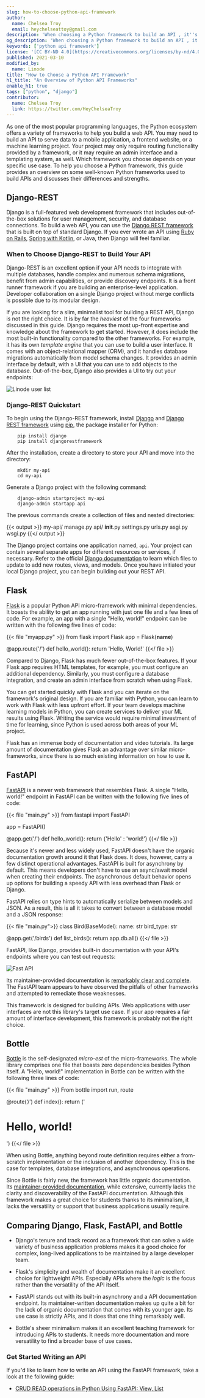 ```yaml
---
slug: how-to-choose-python-api-framework
author:
  name: Chelsea Troy
  email: heychelseattoy@gmail.com
description: 'When choosing a Python framework to build an API , it''s important to understand each framework''s strengths. We''ll help you decide.'
og_description: 'When choosing a Python framework to build an API , it''s important to understand each framework''s strengths. We''ll help you decide.'
keywords: ['python api framework']
license: '[CC BY-ND 4.0](https://creativecommons.org/licenses/by-nd/4.0)'
published: 2021-03-10
modified_by:
  name: Linode
title: "How to Choose a Python API Framework"
h1_title: "An Overview of Python API Frameworks"
enable_h1: true
tags: ["python", "django"]
contributor:
  name: Chelsea Troy
  link: https://twitter.com/HeyChelseaTroy
---
```


As one of the most popular programming languages, the Python ecosystem offers a variety of frameworks to help you build a web API. You may need to build an API to serve data to a mobile application, a frontend website, or a machine learning project. Your project may only require routing functionality provided by a framework, or it may require an admin interface and a templating system, as well. Which framework you choose depends on your specific use case. To help you choose a Python framework, this guide provides an overview on some well-known Python frameworks used to build APIs and discusses their differences and strengths.

## Django-REST

Django is a full-featured web development framework that includes out-of-the-box solutions for user management, security, and database connections. To build a web API, you can use the [Django REST framework](https://www.django-rest-framework.org/tutorial/quickstart/) that is built on top of standard Django. If you ever wrote an API using [Ruby on Rails](https://www.linode.com/docs/guides/development/ror/), [Spring with Kotlin](https://spring.io/guides/tutorials/spring-boot-kotlin/), or Java, then Django will feel familiar.

### When to Choose Django-REST to Build Your API

Django-REST is an excellent option if your API needs to integrate with multiple databases, handle complex and numerous schema migrations, benefit from admin capabilities, or provide discovery endpoints. It is a front runner framework if you are building an enterprise-level application. Developer collaboration on a single Django project without merge conflicts is possible due to its modular design.

If you are looking for a slim, minimalist tool for building a REST API, Django is not the right choice. It is by far the *heaviest* of the four frameworks discussed in this guide. Django requires the most up-front expertise and knowledge about the framework to get started. However, it does include the most built-in functionality compared to the other frameworks. For example, it has its own *template engine* that you can use to build a user interface. It comes with an object-relational mapper (ORM), and it handles database migrations automatically from model schema changes. It provides an admin interface by default, with a UI that you can use to add objects to the database. Out-of-the-box, Django also provides a UI to try out your endpoints:

![Linode user list](LinodeUserList.png)

### Django-REST Quickstart

To begin using the Django-REST framework, install [Django](https://docs.djangoproject.com/en/3.1/intro/install/) and [Django REST framework](https://www.django-rest-framework.org/tutorial/quickstart/) using [pip](https://pypi.org/project/pip/), the package installer for Python:

        pip install django
        pip install djangorestframework

After the installation, create a directory to store your API and move into the directory:

        mkdir my-api
        cd my-api

Generate a Django project with the following command:

        django-admin startproject my-api
        django-admin startapp api

The previous commands create a collection of files and nested directories:

{{< output >}}
my-api/
    manage.py
    api/
        __init__.py
        settings.py
        urls.py
        asgi.py
        wsgi.py
{{</ output >}}

The Django project contains one application named, `api`. Your project can contain several separate apps for different resources or services, if necessary. Refer to the official [Django documentation](https://docs.djangoproject.com/en/3.1/) to learn which files to update to add new routes, views, and models. Once you have initiated your local Django project, you can begin building out your REST API.

## Flask

[Flask](https://flask.palletsprojects.com/en/1.1.x/) is a popular Python API micro-framework with minimal dependencies. It boasts the ability to get an app running with just one file and a few lines of code. For example, an app with a single "Hello, world!" endpoint can be written with the following five lines of code:

{{< file "myapp.py" >}}
from flask import Flask
app = Flask(__name__)

@app.route('/')
def hello_world():
    return 'Hello, World!'
{{</ file >}}

Compared to Django, Flask has much fewer out-of-the-box features. If your Flask app requires HTML templates, for example, you must configure an additional dependency. Similarly, you must configure a database integration, and create an admin interface from scratch when using Flask.

You can get started quickly with Flask and you can iterate on the framework's original design. If you are familiar with Python, you can learn to work with Flask with less upfront effort. If your team develops machine learning models in Python, you can create services to deliver your ML results using Flask. Writing the service would require minimal investment of time for learning, since Python is used across both areas of your ML project.

Flask has an immense body of documentation and video tutorials. Its large amount of documentation gives Flask an advantage over similar micro-frameworks, since there is so much existing information on how to use it.

## FastAPI

[FastAPI](https://fastapi.tiangolo.com/) is a newer web framework that resembles Flask. A single "Hello, world!" endpoint in FastAPI can be written with the following five lines of code:

{{< file "main.py" >}}
from fastapi import FastAPI

app = FastAPI()

@app.get('/')
def hello_world():
   return {'Hello' : 'world!'}
{{</ file >}}

Because it's newer and less widely used, FastAPI doesn't have the organic documentation growth around it that Flask does. It does, however, carry a few distinct operational advantages. FastAPI is built for asynchrony by default. This means developers don't have to use an async/await model when creating their endpoints. The asynchronous default behavior opens up options for building a speedy API with less overhead than Flask or Django.

FastAPI relies on type hints to automatically serialize between models and JSON. As a result, this is all it takes to convert between a database model and a JSON response:

{{< file "main.py">}}
class Bird(BaseModel):
   name: str
   bird_type: str

@app.get('/birds')
def list_birds():
   return app.db.all()
{{</ file >}}

FastAPI, like Django, provides built-in documentation with your API's endpoints where you can test out requests:

![Fast API](LinodeFastAPI.png)

Its maintainer-provided documentation is [remarkably clear and complete](https://fastapi.tiangolo.com/). The FastAPI team appears to have observed the pitfalls of other frameworks and attempted to remediate those weaknesses.

This framework is designed for building APIs. Web applications with user interfaces are not this library's target use case. If your app requires a fair amount of interface development, this framework is probably not the right choice.

## Bottle

[Bottle](https://bottlepy.org/docs/dev/) is the self-designated *micro-est* of the micro-frameworks. The whole library comprises one file that boasts zero dependencies besides Python itself. A "Hello, world!" implementation in Bottle can be written with the following three lines of code:

{{< file "main.py" >}}
From bottle import run, route

@route(‘/’)
def index():
    return ('<h1>Hello, world!</h1>')
{{</ file >}}

When using Bottle, anything beyond route definition requires either a from-scratch implementation or the inclusion of another dependency. This is the case for templates, database integrations, and asynchronous operations.

Since Bottle is fairly new, the framework has little organic documentation. Its [maintainer-provided documentation](https://bottlepy.org/docs/dev/tutorial.html), while extensive, currently lacks the clarity and discoverability of the FastAPI documentation. Although this framework makes a great choice for students thanks to its minimalism, it lacks the versatility or support that business applications usually require.

## Comparing Django, Flask, FastAPI, and Bottle

- Django's tenure and track record as a framework that can solve a wide variety of business application problems makes it a good choice for complex, long-lived applications to be maintained by a large developer team.

- Flask's simplicity and wealth of documentation make it an excellent choice for lightweight APIs. Especially APIs where the *logic* is the focus rather than the versatility of the API itself.

- FastAPI stands out with its built-in asynchrony and a API documentation endpoint. Its maintainer-written documentation makes up quite a bit for the lack of organic documentation that comes with its younger age. Its use case is strictly  APIs, and it does that one thing remarkably well.

- Bottle's sheer minimalism makes it an excellent teaching framework for introducing APIs to students. It needs more documentation and more versatility to find a broader base of use cases.

### Get Started Writing an API

If you'd like to learn how to write an API using the FastAPI framework, take a look at the following guide:

- [CRUD READ operations in Python Using FastAPI: View, List](/docs/guides/crud-read-operations-use-fastapi-to-write-an-api/)
